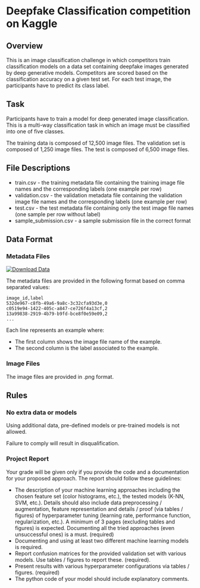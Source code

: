 # Deepfake Classification competition on Kaggle

## Overview
This is an image classification challenge in which competitors train classification models on a data set containing deepfake images generated by deep generative models. Competitors are scored based on the classification accuracy on a given test set. For each test image, the participants have to predict its class label.

## Task
Participants have to train a model for deep generated image classification. This is a multi-way classification task in which an image must be classified into one of five classes.

The training data is composed of 12,500 image files. The validation set is composed of 1,250 image files. The test is composed of 6,500 image files.

## File Descriptions
- train.csv - the training metadata file containing the training image file names and the corresponding labels (one example per row)
- validation.csv - the validation metadata file containing the validation image file names and the corresponding labels (one example per row)
- test.csv - the test metadata file containing only the test image file names (one sample per row without label)
- sample_submission.csv - a sample submission file in the correct format

## Data Format

### Metadata Files

[![Download Data](https://img.shields.io/badge/Download-Data-blue?style=for-the-badge&logo=github)](https://github.com/mateiungureanu/Deepfake-Classification/releases/tag/v1.0)

The metadata files are provided in the following format based on comma separated values:

```
image_id,label
532de967-c8fb-49a6-9a8c-3c32cfa93d3e,0
c0519e94-1422-405c-a847-ce726f4a13cf,2
13a99838-2919-4b79-b9fd-bce8f0e59e09,2
...
```

Each line represents an example where:

- The first column shows the image file name of the example.
- The second column is the label associated to the example.

### Image Files
The image files are provided in .png format.



## Rules

### No extra data or models
Using additional data, pre-defined models or pre-trained models is not allowed.

Failure to comply will result in disqualification.

### Project Report
Your grade will be given only if you provide the code and a documentation for your proposed approach. The report should follow these guidelines:

- The description of your machine learning approaches including the chosen feature set (color histograms, etc.), the tested models (K-NN, SVM, etc.). Details should also include data preprocessing / augmentation, feature representation and details / proof (via tables / figures) of hyperparameter tuning (learning rate, performance function, regularization, etc.). A minimum of 3 pages (excluding tables and figures) is expected. Documenting all the tried approaches (even unsuccessful ones) is a must. (required)
- Documenting and using at least two different machine learning models is required.
- Report confusion matrices for the provided validation set with various models. Use tables / figures to report these. (required).
- Present results with various hyperparameter configurations via tables / figures. (required)
- The python code of your model should include explanatory comments.